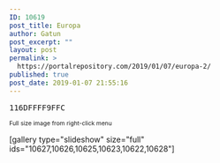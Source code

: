 ```yaml
---
ID: 10619
post_title: Europa
author: Gatun
post_excerpt: ""
layout: post
permalink: >
  https://portalrepository.com/2019/01/07/europa-2/
published: true
post_date: 2019-01-07 21:55:16
---
```

<pre>116DFFFF9FFC</pre>

<span style="font-size: 8pt">Full size image from right-click menu</span>

[gallery type="slideshow" size="full" ids="10627,10626,10625,10623,10622,10628"]